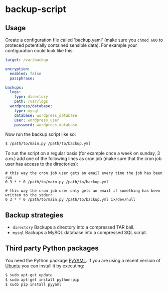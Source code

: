 # backup-script

## Usage

Create a configuration file called 'backup.yaml' (make sure you `chmod 600` to proteced potentially contained sensible data). For example your configuration could look like this:

~~~ yaml
target: /var/backup

encryption:
  enabled: false
  passphrase:

backups:
  logs:
    type: directory
    path: /var/logs
  wordpress/database:
    type: mysql
    database: wordpress_database
    user: wordpress_user
    password: wordpress_database
~~~

Now run the backup script like so:

~~~ bash
$ /path/to/main.py /path/to/backup.yml
~~~

To run the script on a regular basis (for example once a week on sunday, 3 a.m.) add one of the following lines as cron job (make sure that the cron job user has access to the directories):

~~~
# this way the cron job user gets an email every time the job has been run
0 3 * * 0 /path/to/main.py /path/to/backup.yml

# this way the cron job user only gets an email if something has been written to the stderr
0 3 * * 0 /path/to/main.py /path/to/backup.yml 1>/dev/null
~~~

## Backup strategies

* `directory` Backups a directory into a compressed TAR ball.
* `mysql` Backups a MySQL database into a compressed SQL script.

## Third party Python packages

You need the Python package [PyYAML](http://pyyaml.org/wiki/PyYAML). If you are using a recent version of [Ubuntu](http://www.ubuntu.com) you can install it by executing:

~~~ bash
$ sudo apt-get update
$ sudo apt-get install python-pip
$ sudo pip install pyyaml
~~~
